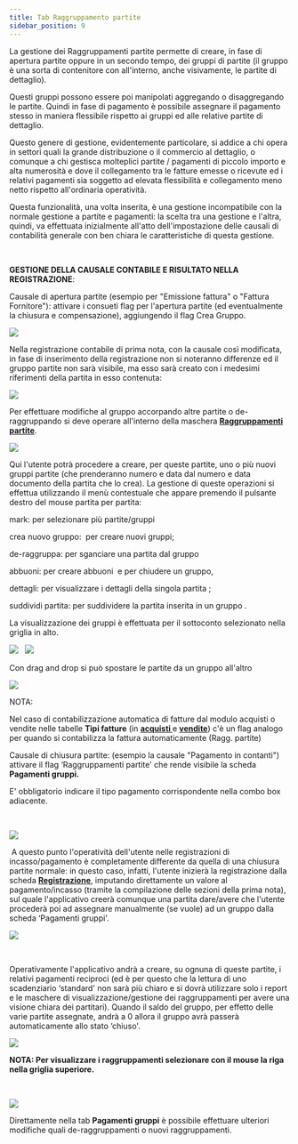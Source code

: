 ```yaml
---
title: Tab Raggruppamento partite
sidebar_position: 9
---
```


La gestione dei Raggruppamenti partite permette di creare, in fase di apertura partite oppure in un secondo tempo, dei gruppi di partite (il gruppo è una sorta di contenitore con all'interno, anche visivamente, le partite di dettaglio).

Questi gruppi possono essere poi manipolati aggregando o disaggregando le partite. Quindi in fase di pagamento è possibile assegnare il pagamento stesso in maniera flessibile rispetto ai gruppi ed alle relative partite di dettaglio.

Questo genere di gestione, evidentemente particolare, si addice a chi opera in settori quali la grande distribuzione o il commercio al dettaglio, o comunque a chi gestisca molteplici partite / pagamenti di piccolo importo e alta numerosità e dove il collegamento tra le fatture emesse o ricevute ed i relativi pagamenti sia soggetto ad elevata flessibilità e collegamento meno netto rispetto all'ordinaria operatività. 



Questa funzionalità, una volta inserita, è una gestione incompatibile con la normale gestione a partite e pagamenti: la scelta tra una gestione e l'altra, quindi, va effettuata inizialmente all'atto dell'impostazione delle causali di contabilità generale con ben chiara le caratteristiche di questa gestione.

 

**GESTIONE DELLA CAUSALE CONTABILE E RISULTATO NELLA REGISTRAZIONE**:

Causale di apertura partite (esempio per "Emissione fattura" o "Fattura Fornitore"): attivare i consueti flag per l'apertura partite (ed eventualmente la chiusura e compensazione), aggiungendo il flag Crea Gruppo.

![](/img/it-it/finance-area/ledger-records/records/create-ledger-record/mat-val-grouping-tab/image01.png)

Nella registrazione contabile di prima nota, con la causale così modificata, in fase di inserimento della registrazione non si noteranno differenze ed il gruppo partite non sarà visibile, ma esso sarà creato con i medesimi riferimenti della partita in esso contenuta: 

![](/img/it-it/finance-area/ledger-records/records/create-ledger-record/mat-val-grouping-tab/image02.png)

Per effettuare modifiche al gruppo accorpando altre partite o de-raggruppando si deve operare all'interno della maschera **[Raggruppamenti partite](/docs/finance-area/maturity-values/maturity-values/maturity-value-grouping)**.

![](/img/it-it/finance-area/ledger-records/records/create-ledger-record/mat-val-grouping-tab/image03.png)

Qui l'utente potrà procedere a creare, per queste partite, uno o più nuovi gruppi partite (che prenderanno numero e data dal numero e data documento della partita che lo crea). La gestione di queste operazioni si effettua utilizzando il menù contestuale che appare premendo il pulsante destro del mouse partita per partita: 

mark: per selezionare più partite/gruppi 

crea nuovo gruppo:  per creare nuovi gruppi; 

de-raggruppa: per sganciare una partita dal gruppo  

abbuoni: per creare abbuoni  e per chiudere un gruppo, 

dettagli: per visualizzare i dettagli della singola partita ; 

suddividi partita: per suddividere la partita inserita in un gruppo . 

La visualizzazione dei gruppi è effettuata per il sottoconto selezionato nella griglia in alto.

![](/img/it-it/finance-area/ledger-records/records/create-ledger-record/mat-val-grouping-tab/image04.png)   ![](/img/it-it/finance-area/ledger-records/records/create-ledger-record/mat-val-grouping-tab/image05.png)

Con drag and drop si può spostare le partite da un gruppo all'altro

![](/img/it-it/finance-area/ledger-records/records/create-ledger-record/mat-val-grouping-tab/image06.png)

NOTA:

Nel caso di contabilizzazione automatica di fatture dal modulo acquisti o vendite nelle tabelle **Tipi fatture** (in **[acquisti ](/docs/configurations/tables/purchase/purchase-invoices-type)** e **[vendite](/docs/configurations/tables/sales/invoices-type)**) c'è un flag analogo per quando si contabilizza la fattura automaticamente (Ragg. partite)

Causale di chiusura partite: (esempio la causale "Pagamento in contanti") attivare il flag ‘Raggruppamenti partite' che rende visibile la scheda **Pagamenti gruppi.**

E' obbligatorio indicare il tipo pagamento corrispondente nella combo box adiacente.



 

![](/img/it-it/finance-area/ledger-records/records/create-ledger-record/mat-val-grouping-tab/image07.png)

 A questo punto l'operatività dell'utente nelle registrazioni di incasso/pagamento è completamente differente da quella di una chiusura partite normale: in questo caso, infatti, l'utente inizierà la registrazione dalla scheda **[Registrazione](/docs/finance-area/ledger-records/records/create-ledger-record/record-tab)**, imputando direttamente un valore al pagamento/incasso (tramite la compilazione delle sezioni della prima nota), sul quale l'applicativo creerà comunque una partita dare/avere che l'utente procederà poi ad assegnare manualmente (se vuole) ad un gruppo dalla scheda ‘Pagamenti gruppi'.

![](/img/it-it/finance-area/ledger-records/records/create-ledger-record/mat-val-grouping-tab/image08.png)

 

Operativamente l'applicativo andrà a creare, su ognuna di queste partite, i relativi pagamenti reciproci (ed è per questo che la lettura di uno scadenziario ‘standard' non sarà più chiaro e si dovrà utilizzare solo i report e le maschere di visualizzazione/gestione dei raggruppamenti per avere una visione chiara dei partitari). Quando il saldo del gruppo, per effetto delle varie partite assegnate, andrà a 0 allora il gruppo avrà passerà automaticamente allo stato ‘chiuso'.

![](/img/it-it/finance-area/ledger-records/records/create-ledger-record/mat-val-grouping-tab/image09.png)

**NOTA: Per visualizzare i raggruppamenti selezionare con il mouse la riga nella griglia superiore.**

 

![](/img/it-it/finance-area/ledger-records/records/create-ledger-record/mat-val-grouping-tab/image10.png)

Direttamente nella tab **Pagamenti gruppi** è possibile effettuare ulteriori modifiche quali de-raggruppamenti o nuovi raggruppamenti.







